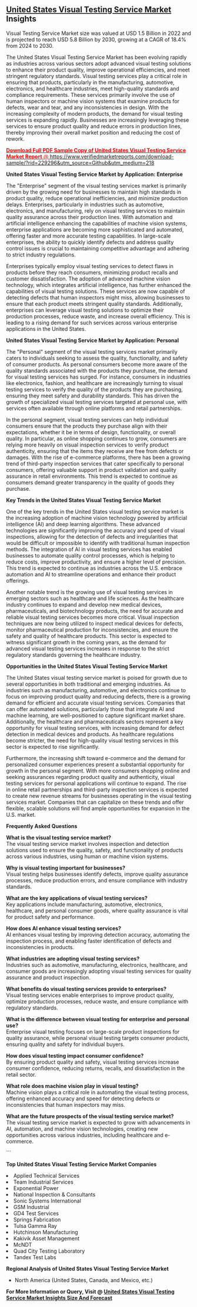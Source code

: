 <h2><a href="https://www.verifiedmarketreports.com/download-sample/?rid=229296&amp;utm_source=Github&amp;utm_medium=218" target="_blank">United States Visual Testing Service Market</a> Insights</h2><p>Visual Testing Service Market size was valued at USD 1.5 Billion in 2022 and is projected to reach USD 5.8 Billion by 2030, growing at a CAGR of 18.4% from 2024 to 2030.</p><p> <p>The United States Visual Testing Service Market has been evolving rapidly as industries across various sectors adopt advanced visual testing solutions to enhance their product quality, improve operational efficiencies, and meet stringent regulatory standards. Visual testing services play a critical role in ensuring that products, particularly in the manufacturing, automotive, electronics, and healthcare industries, meet high-quality standards and compliance requirements. These services primarily involve the use of human inspectors or machine vision systems that examine products for defects, wear and tear, and any inconsistencies in design. With the increasing complexity of modern products, the demand for visual testing services is expanding rapidly. Businesses are increasingly leveraging these services to ensure product quality and reduce errors in production lines, thereby improving their overall market position and reducing the cost of rework. <a href="#"><p><span class=""><span style="color: #ff0000;"><strong>Download Full PDF Sample Copy of United States Visual Testing Service Market Report</strong> @ </span><a href="https://www.verifiedmarketreports.com/download-sample/?rid=229296&amp;utm_source=Github&amp;utm_medium=218" target="_blank">https://www.verifiedmarketreports.com/download-sample/?rid=229296&amp;utm_source=Github&amp;utm_medium=218</a></span></p></a></p> <p><strong>United States Visual Testing Service Market by Application: Enterprise</strong></p> <p>The "Enterprise" segment of the visual testing services market is primarily driven by the growing need for businesses to maintain high standards in product quality, reduce operational inefficiencies, and minimize production delays. Enterprises, particularly in industries such as automotive, electronics, and manufacturing, rely on visual testing services to maintain quality assurance across their production lines. With automation and artificial intelligence enhancing the capabilities of machine vision systems, enterprise applications are becoming more sophisticated and automated, offering faster and more accurate testing capabilities. In large-scale enterprises, the ability to quickly identify defects and address quality control issues is crucial to maintaining competitive advantage and adhering to strict industry regulations.</p> <p>Enterprises typically employ visual testing services to detect flaws in products before they reach consumers, minimizing product recalls and customer dissatisfaction. The adoption of advanced machine vision technology, which integrates artificial intelligence, has further enhanced the capabilities of visual testing solutions. These services are now capable of detecting defects that human inspectors might miss, allowing businesses to ensure that each product meets stringent quality standards. Additionally, enterprises can leverage visual testing solutions to optimize their production processes, reduce waste, and increase overall efficiency. This is leading to a rising demand for such services across various enterprise applications in the United States.</p> <p><strong>United States Visual Testing Service Market by Application: Personal</strong></p> <p>The "Personal" segment of the visual testing services market primarily caters to individuals seeking to assess the quality, functionality, and safety of consumer products. As personal consumers become more aware of the quality standards associated with the products they purchase, the demand for visual testing services has surged. For instance, consumers in industries like electronics, fashion, and healthcare are increasingly turning to visual testing services to verify the quality of the products they are purchasing, ensuring they meet safety and durability standards. This has driven the growth of specialized visual testing services targeted at personal use, with services often available through online platforms and retail partnerships.</p> <p>In the personal segment, visual testing services can help individual consumers ensure that the products they purchase align with their expectations, whether it be in terms of design, functionality, or overall quality. In particular, as online shopping continues to grow, consumers are relying more heavily on visual inspection services to verify product authenticity, ensuring that the items they receive are free from defects or damages. With the rise of e-commerce platforms, there has been a growing trend of third-party inspection services that cater specifically to personal consumers, offering valuable support in product validation and quality assurance in retail environments. This trend is expected to continue as consumers demand greater transparency in the quality of goods they purchase.</p> <p><strong>Key Trends in the United States Visual Testing Service Market</strong></p> <p>One of the key trends in the United States visual testing service market is the increasing adoption of machine vision technology powered by artificial intelligence (AI) and deep learning algorithms. These advanced technologies are significantly improving the accuracy and speed of visual inspections, allowing for the detection of defects and irregularities that would be difficult or impossible to identify with traditional human inspection methods. The integration of AI in visual testing services has enabled businesses to automate quality control processes, which is helping to reduce costs, improve productivity, and ensure a higher level of precision. This trend is expected to continue as industries across the U.S. embrace automation and AI to streamline operations and enhance their product offerings.</p> <p>Another notable trend is the growing use of visual testing services in emerging sectors such as healthcare and life sciences. As the healthcare industry continues to expand and develop new medical devices, pharmaceuticals, and biotechnology products, the need for accurate and reliable visual testing services becomes more critical. Visual inspection techniques are now being utilized to inspect medical devices for defects, monitor pharmaceutical production for inconsistencies, and ensure the safety and quality of healthcare products. This sector is expected to witness significant growth in the coming years, as the demand for advanced visual testing services increases in response to the strict regulatory standards governing the healthcare industry.</p> <p><strong>Opportunities in the United States Visual Testing Service Market</strong></p> <p>The United States visual testing service market is poised for growth due to several opportunities in both traditional and emerging industries. As industries such as manufacturing, automotive, and electronics continue to focus on improving product quality and reducing defects, there is a growing demand for efficient and accurate visual testing services. Companies that can offer automated solutions, particularly those that integrate AI and machine learning, are well-positioned to capture significant market share. Additionally, the healthcare and pharmaceuticals sectors represent a key opportunity for visual testing services, with increasing demand for defect detection in medical devices and products. As healthcare regulations become stricter, the need for high-quality visual testing services in this sector is expected to rise significantly.</p> <p>Furthermore, the increasing shift toward e-commerce and the demand for personalized consumer experiences present a substantial opportunity for growth in the personal segment. With more consumers shopping online and seeking assurances regarding product quality and authenticity, visual testing services for personal applications will continue to expand. The rise in online retail partnerships and third-party inspection services is expected to create new revenue streams for businesses operating in the visual testing services market. Companies that can capitalize on these trends and offer flexible, scalable solutions will find ample opportunities for expansion in the U.S. market.</p> <p><strong>Frequently Asked Questions</strong></p> <p><strong>What is the visual testing service market?</strong><br> The visual testing service market involves inspection and detection solutions used to ensure the quality, safety, and functionality of products across various industries, using human or machine vision systems.</p> <p><strong>Why is visual testing important for businesses?</strong><br> Visual testing helps businesses identify defects, improve quality assurance processes, reduce production errors, and ensure compliance with industry standards.</p> <p><strong>What are the key applications of visual testing services?</strong><br> Key applications include manufacturing, automotive, electronics, healthcare, and personal consumer goods, where quality assurance is vital for product safety and performance.</p> <p><strong>How does AI enhance visual testing services?</strong><br> AI enhances visual testing by improving detection accuracy, automating the inspection process, and enabling faster identification of defects and inconsistencies in products.</p> <p><strong>What industries are adopting visual testing services?</strong><br> Industries such as automotive, manufacturing, electronics, healthcare, and consumer goods are increasingly adopting visual testing services for quality assurance and product inspection.</p> <p><strong>What benefits do visual testing services provide to enterprises?</strong><br> Visual testing services enable enterprises to improve product quality, optimize production processes, reduce waste, and ensure compliance with regulatory standards.</p> <p><strong>What is the difference between visual testing for enterprise and personal use?</strong><br> Enterprise visual testing focuses on large-scale product inspections for quality assurance, while personal visual testing targets consumer products, ensuring quality and safety for individual buyers.</p> <p><strong>How does visual testing impact consumer confidence?</strong><br> By ensuring product quality and safety, visual testing services increase consumer confidence, reducing returns, recalls, and dissatisfaction in the retail sector.</p> <p><strong>What role does machine vision play in visual testing?</strong><br> Machine vision plays a critical role in automating the visual testing process, offering enhanced accuracy and speed for detecting defects or inconsistencies that human inspectors may miss.</p> <p><strong>What are the future prospects of the visual testing service market?</strong><br> The visual testing service market is expected to grow with advancements in AI, automation, and machine vision technologies, creating new opportunities across various industries, including healthcare and e-commerce.</p> ```</p><p><strong>Top United States Visual Testing Service Market Companies</strong></p><div data-test-id=""><p><li>Applied Technical Services</li><li> Team Industrial Services</li><li> Exponential Power</li><li> National Inspection & Consultants</li><li> Sonic Systems International</li><li> GSM Industrial</li><li> GD4 Test Services</li><li> Springs Fabrication</li><li> Tulsa Gamma Ray</li><li> Hutchinson Manufacturing</li><li> Kakivik Asset Management</li><li> McNDT</li><li> Quad City Testing Laboratory</li><li> Tandex Test Labs</li></p><div><strong>Regional Analysis of&nbsp;United States Visual Testing Service Market</strong></div><ul><li dir="ltr"><p dir="ltr">North America&nbsp;(United States, Canada, and Mexico, etc.)</p></li></ul><p><strong>For More Information or Query, Visit @&nbsp;</strong><strong><a href="https://www.verifiedmarketreports.com/product/visual-testing-service-market/?utm_source=Github&amp;utm_medium=218" target="_blank">United States Visual Testing Service Market Insights Size And Forecast</a></strong></p></div>
